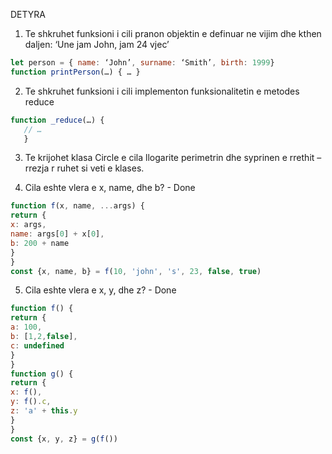 DETYRA
1. Te shkruhet funksioni i cili pranon objektin e definuar ne vijim dhe kthen daljen: ‘Une jam John, jam 24 vjec’
```js
let person = { name: ‘John’, surname: ‘Smith’, birth: 1999}
function printPerson(…) { … }
```
2. Te shkruhet funksioni i cili implementon funksionalitetin e metodes reduce
```js
function _reduce(…) {
   // … 
   }
```
3. Te krijohet klasa Circle e cila llogarite perimetrin dhe syprinen e rrethit – rrezja r ruhet si veti e klases.

4. Cila eshte vlera e x, name, dhe b? - Done
```js
function f(x, name, ...args) {
return {
x: args,
name: args[0] + x[0],
b: 200 + name
}
}
const {x, name, b} = f(10, 'john', 's', 23, false, true)
```
5. Cila eshte vlera e x, y, dhe z? - Done
```js
function f() {
return {
a: 100,
b: [1,2,false],
c: undefined
}
}
function g() {
return {
x: f(),
y: f().c,
z: 'a' + this.y
}
}
const {x, y, z} = g(f())
```